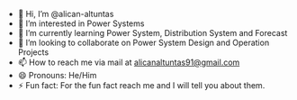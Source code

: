 - 👋 Hi, I’m @alican-altuntas
- 👀 I’m interested in Power Systems 
- 🌱 I’m currently learning Power System, Distribution System and Forecast
- 💞️ I’m looking to collaborate on Power System Design and Operation Projects
- 📫 How to reach me via mail at alicanaltuntas91@gmail.com 
- 😄 Pronouns: He/Him
- ⚡ Fun fact: For the fun fact reach me and I will tell you about them.

<!---
alican-altuntas/alican-altuntas is a ✨ special ✨ repository because its `README.md` (this file) appears on your GitHub profile.
You can click the Preview link to take a look at your changes.
--->
